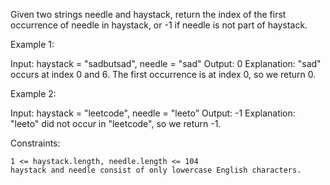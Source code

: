 Given two strings needle and haystack, return the index of the first occurrence of needle in haystack, or -1 if needle is not part of haystack.


Example 1:

Input: haystack = "sadbutsad", needle = "sad"
Output: 0
Explanation: "sad" occurs at index 0 and 6.
The first occurrence is at index 0, so we return 0.

Example 2:

Input: haystack = "leetcode", needle = "leeto"
Output: -1
Explanation: "leeto" did not occur in "leetcode", so we return -1.



Constraints:

    1 <= haystack.length, needle.length <= 104
    haystack and needle consist of only lowercase English characters.
